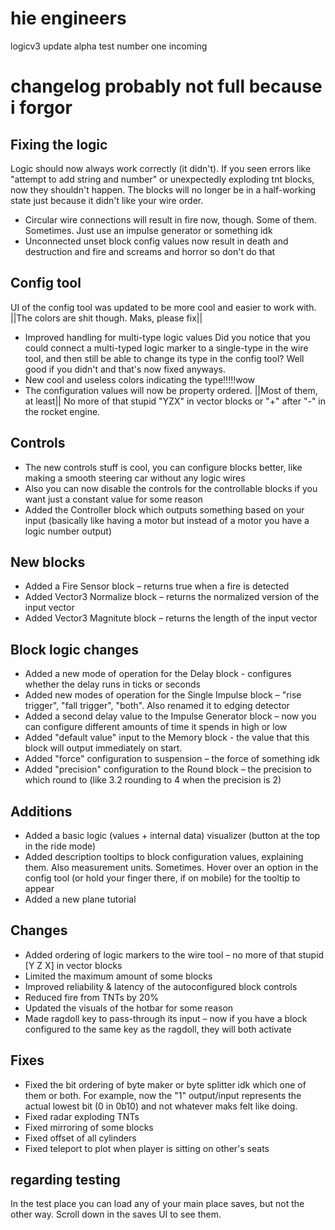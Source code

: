 # hie engineers
logicv3 update alpha test number one incoming

# changelog probably not full because i forgor

## Fixing the logic
Logic should now always work correctly (it didn't).
If you seen errors like "attempt to add string and number" or unexpectedly exploding tnt blocks, now they shouldn't happen.
The blocks will no longer be in a half-working state just because it didn't like your wire order.
- Circular wire connections will result in fire now, though. Some of them. Sometimes. Just use an impulse generator or something idk
- Unconnected unset block config values now result in death and destruction and fire and screams and horror so don't do that


## Config tool
UI of the config tool was updated to be more cool and easier to work with. ||The colors are shit though. Maks, please fix||
- Improved handling for multi-type logic values
Did you notice that you could connect a multi-typed logic marker to a single-type in the wire tool, and then still be able to change its type in the config tool? Well good if you didn't and that's now fixed anyways.
- New cool and useless colors indicating the type!!!!!wow
- The configuration values will now be property ordered. ||Most of them, at least||
No more of that stupid "YZX" in vector blocks or "+" after "-" in the rocket engine.


## Controls
- The new controls stuff is cool, you can configure blocks better, like making a smooth steering car without any logic wires
- Also you can now disable the controls for the controllable blocks if you want just a constant value for some reason
- Added the Controller block which outputs something based on your input (basically like having a motor but instead of a motor you have a logic number output)


## New blocks
- Added a Fire Sensor block – returns true when a fire is detected
- Added Vector3 Normalize block – returns the normalized version of the input vector
- Added Vector3 Magnitute block – returns the length of the input vector


## Block logic changes
- Added a new mode of operation for the Delay block - configures whether the delay runs in ticks or seconds
- Added new modes of operation for the Single Impulse block – "rise trigger", "fall trigger", "both". Also renamed it to edging detector
- Added a second delay value to the Impulse Generator block – now you can configure different amounts of time it spends in high or low
- Added "default value" input to the Memory block - the value that this block will output immediately on start.
- Added "force" configuration to suspension – the force of something idk
- Added "precision" configuration to the Round block – the precision to which round to (like 3.2 rounding to 4 when the precision is 2)


## Additions
- Added a basic logic (values + internal data) visualizer (button at the top in the ride mode)
- Added description tooltips to block configuration values, explaining them. Also measurement units. Sometimes. Hover over an option in the config tool (or hold your finger there, if on mobile) for the tooltip to appear
- Added a new plane tutorial


## Changes
- Added ordering of logic markers to the wire tool – no more of that stupid [Y Z X] in vector blocks
- Limited the maximum amount of some blocks
- Improved reliability & latency of the autoconfigured block controls
- Reduced fire from TNTs by 20%
- Updated the visuals of the hotbar for some reason
- Made ragdoll key to pass-through its input – now if you have a block configured to the same key as the ragdoll, they will both activate


## Fixes
- Fixed the bit ordering of byte maker or byte splitter idk which one of them or both. For example, now the "1" output/input represents the actual lowest bit (0 in 0b10) and not whatever maks felt like doing.
- Fixed radar exploding TNTs
- Fixed mirroring of some blocks
- Fixed offset of all cylinders
- Fixed teleport to plot when player is sitting on other's seats


## regarding testing
In the test place you can load any of your main place saves, but not the other way.
Scroll down in the saves UI to see them.
